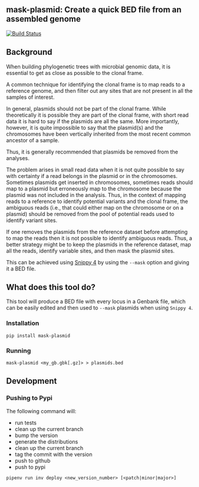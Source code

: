 ## mask-plasmid: Create a quick BED file from an assembled genome

[![Build Status](https://travis-ci.org/andersgs/mask_plasmid.svg?branch=master)](https://travis-ci.org/andersgs/mask_plasmid)

## Background

When building phylogenetic trees with microbial genomic data, it is essential to
get as close as possible to the clonal frame.

A common technique for identifying the clonal frame is to map reads to a reference
genome, and then filter out any sites that are not present in all the samples of
interest.

In general, plasmids should not be part of the clonal frame. While theoretically
it is possible they are part of the clonal frame, with short read data it is
hard to say if the plasmids are all the same. More importantly, however, it is
quite impossible to say that the plasmid(s) and the chromosomes have been
vertically inherited from the most recent common ancestor of a sample.

Thus, it is generally recommended that plasmids be removed from the analyses.

The problem arises in small read data when it is not quite possible to say with
certainty if a read belongs in the plasmid or in the chromosomes. Sometimes plasmids
get inserted in chromosomes, sometimes reads should map to a plasmid but erroneously
map to the chromosome because the plasmid was not included in the analysis.
Thus, in the context of mapping reads to a reference to identify potential variants and
the clonal frame, the ambiguous reads (i.e., that could either map on the chromosome or
on a plasmid) should be removed from the pool of potential reads used to identify variant sites.

If one removes the plasmids from the reference dataset before attempting to map the
reads then it is not possible to identify ambiguous reads. Thus, a better strategy
might be to keep the plasmids in the reference dataset, map all the reads, identify
variable sites, and then mask the plasmid sites.

This can be achieved using [Snippy 4](https://github.com/tseemann/snippy) by using the
`--mask` option and giving it a BED file.

## What does this tool do?

This tool will produce a BED file with every locus in a Genbank file, which can
be easily edited and then used to `--mask` plasmids when using `Snippy 4`.

### Installation

```
pip install mask-plasmid
```

### Running

```
mask-plasmid <my_gb.gbk[.gz]> > plasmids.bed
```

## Development

### Pushing to Pypi

The following command will:

- run tests
- clean up the current branch
- bump the version
- generate the distributions
- clean up the current branch
- tag the commit with the version
- push to github
- push to pypi

```
pipenv run inv deploy <new_version_number> [<patch|minor|major>]
```
